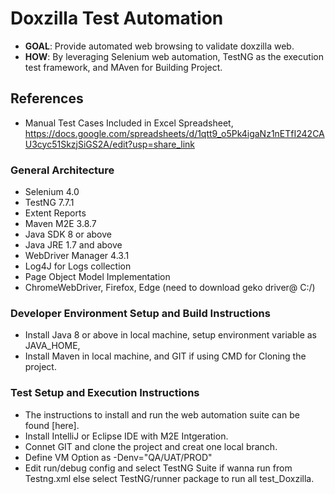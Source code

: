 # Doxzilla Test Automation

* **GOAL**: Provide automated web browsing to validate doxzilla web.
* **HOW**: By leveraging Selenium web automation, TestNG as the execution test framework, and MAven for Building
  Project.

## References

* Manual Test Cases Included in Excel Spreadsheet,
  https://docs.google.com/spreadsheets/d/1qtt9_o5Pk4igaNz1nETfI242CAU3cyc51SkzjSiGS2A/edit?usp=share_link

### General Architecture

* Selenium 4.0
* TestNG 7.7.1
* Extent Reports
* Maven M2E 3.8.7
* Java SDK 8 or above
* Java JRE 1.7 and above
* WebDriver Manager 4.3.1
* Log4J for Logs collection
* Page Object Model Implementation
* ChromeWebDriver, Firefox, Edge (need to download geko driver@ C:/)

### Developer Environment Setup and Build Instructions

* Install Java 8 or above in local machine, setup environment variable as JAVA_HOME,
* Install Maven in local machine, and GIT if using CMD for Cloning the project.

### Test Setup and Execution Instructions

* The instructions to install and run the web automation suite can be found [here].
* Install IntelliJ or Eclipse IDE with M2E Intgeration.
* Connet GIT and clone the project and creat one local branch.
* Define VM Option as -Denv="QA/UAT/PROD"
* Edit run/debug config and select TestNG Suite if wanna run from Testng.xml else select TestNG/runner package to run
  all test_Doxzilla.